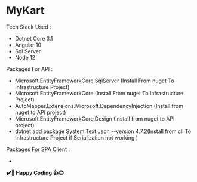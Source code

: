 # MyKart

Tech Stack Used :

 - Dotnet Core 3.1
 - Angular 10
 - Sql Server
 - Node 12

Packages For API :

 - Microsoft.EntityFrameworkCore.SqlServer (Install From nuget To Infrastructure Project)
 - Microsoft.EntityFrameworkCore (Install From nuget To Infrastructure Project)
 - AutoMapper.Extensions.Microsoft.DependencyInjection (Install from nuget to API project)
 - Microsoft.EntityFrameworkCore.Design (Install from nuget to API project)
 - dotnet add package System.Text.Json --version 4.7.2(Install from cli To Infrastructure Project if Serialization not working )

Packages For SPA Client :

 - 

   


**✔️🍺 Happy Coding 👍😊**
